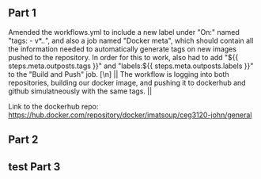 Part 1
--------
Amended the workflows.yml to include a new label under "On:" named "tags: - v*.*.*", and also a job named "Docker meta", which should contain all the information needed to automatically generate tags on new images pushed to the repository. In order for this to work, also had to add "${{ steps.meta.outposts.tags }}" and "labels:${{ steps.meta.outposts.labels }}" to the "Build and Push" job. [\n]
||
The workflow is logging into both repositories, building our docker image, and pushing it to dockerhub and github simulatneously with the same tags.
||

Link to the dockerhub repo:
https://hub.docker.com/repository/docker/imatsoup/ceg3120-john/general

Part 2
--------
test
Part 3
--------
